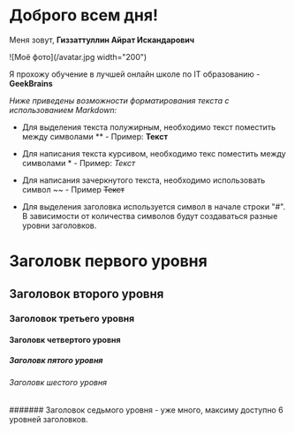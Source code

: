# Доброго всем дня!

Меня зовут, 
**Гиззаттуллин Айрат Искандарович**

![Моё фото](/avatar.jpg width="200")

Я прохожу обучение в лучшей онлайн школе по IT образованию - **GeekBrains**



*Ниже приведены возможности форматирования текста с использованием Markdown:*

* Для выделения текста полужирным, необходимо текст поместить между символами **  - Пример: **Текст**

* Для написания текста курсивом, необходимо текс поместить между символами * - Пример: *Текст*

* Для написания зачеркнутого текста, необходимо использовать символ ~~ - Пример ~~Текст~~

* Для выделения заголовка используется символ в начале строки "#".
В зависимости от количества символов будут создаваться разные уровни заголовков.
# Заголовк первого уровня
## Заголовок второго уровня
### Заголовок третьего уровня
#### Заголовк четвертого уровня
##### Заголовк пятого уровня
###### Заголовк шестого уровня
####### Заголовок седьмого уровня - уже много, максиму доступно 6 уровней заголовков.




